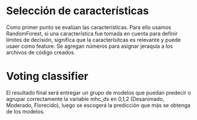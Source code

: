 # Selección de características

Como primer punto se evalúan las características.
Para ello usamos RandomForest, si una característica fue tomada en cuenta para definir
límites de decisión, significa que la caracterísitcas es relevante y puede usaer como 
feature. Se agregan números para asignar jeraquía a los archivos de código creados.

# Voting classifier 

El resultado final será entregar un grupo de modelos que puedan predecir o agrupar
correctamente la variable mhc_dx en 0,1,2 (Desanimado, Moderado, Florecido), luego
se escogerá la predicción que más se obtenga de los modelos.